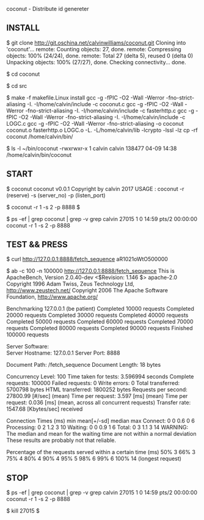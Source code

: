 coconut - Distribute id genereter

## INSTALL

$ git clone http://git.oschina.net/calvinwilliams/coconut.git
Cloning into 'coconut'...
remote: Counting objects: 27, done.
remote: Compressing objects: 100% (24/24), done.
remote: Total 27 (delta 5), reused 0 (delta 0)
Unpacking objects: 100% (27/27), done.
Checking connectivity... done.

$ cd coconut

$ cd src

$ make -f makefile.Linux install
gcc -g -fPIC -O2 -Wall -Werror -fno-strict-aliasing -I. -I/home/calvin/include  -c coconut.c
gcc -g -fPIC -O2 -Wall -Werror -fno-strict-aliasing -I. -I/home/calvin/include  -c fasterhttp.c
gcc -g -fPIC -O2 -Wall -Werror -fno-strict-aliasing -I. -I/home/calvin/include  -c LOGC.c
gcc -g -fPIC -O2 -Wall -Werror -fno-strict-aliasing -o coconut coconut.o fasterhttp.o LOGC.o -L. -L/home/calvin/lib -lcrypto -lssl -lz 
cp -rf coconut /home/calvin/bin/

$ ls -l ~/bin/coconut
-rwxrwxr-x 1 calvin calvin 138477 04-09 14:38 /home/calvin/bin/coconut

## START

$ coconut
coconut v0.0.1
Copyright by calvin 2017
USAGE : coconut -r (reserve) -s (server_no) -p (listen_port)

$ coconut -r 1 -s 2 -p 8888
$

$ ps -ef | grep coconut | grep -v grep
calvin   27015     1  0 14:59 pts/2    00:00:00 coconut -r 1 -s 2 -p 8888

## TEST && PRESS

$ curl http://127.0.0.1:8888/fetch_sequence
aR1021oWtO500000

$ ab -c 100 -n 100000 http://127.0.0.1:8888/fetch_sequence
This is ApacheBench, Version 2.0.40-dev <$Revision: 1.146 $> apache-2.0
Copyright 1996 Adam Twiss, Zeus Technology Ltd, http://www.zeustech.net/
Copyright 2006 The Apache Software Foundation, http://www.apache.org/

Benchmarking 127.0.0.1 (be patient)
Completed 10000 requests
Completed 20000 requests
Completed 30000 requests
Completed 40000 requests
Completed 50000 requests
Completed 60000 requests
Completed 70000 requests
Completed 80000 requests
Completed 90000 requests
Finished 100000 requests


Server Software:        
Server Hostname:        127.0.0.1
Server Port:            8888

Document Path:          /fetch_sequence
Document Length:        18 bytes

Concurrency Level:      100
Time taken for tests:   3.596994 seconds
Complete requests:      100000
Failed requests:        0
Write errors:           0
Total transferred:      5700798 bytes
HTML transferred:       1800252 bytes
Requests per second:    27800.99 [#/sec] (mean)
Time per request:       3.597 [ms] (mean)
Time per request:       0.036 [ms] (mean, across all concurrent requests)
Transfer rate:          1547.68 [Kbytes/sec] received

Connection Times (ms)
              min  mean[+/-sd] median   max
Connect:        0    0   0.6      0       6
Processing:     0    2   1.2      3      10
Waiting:        0    0   0.9      1       6
Total:          0    3   1.1      3      14
WARNING: The median and mean for the waiting time are not within a normal deviation
        These results are probably not that reliable.

Percentage of the requests served within a certain time (ms)
  50%      3
  66%      3
  75%      4
  80%      4
  90%      4
  95%      5
  98%      6
  99%      6
 100%     14 (longest request)

## STOP

$ ps -ef | grep coconut | grep -v grep
calvin   27015     1  0 14:59 pts/2    00:00:00 coconut -r 1 -s 2 -p 8888

$ kill 27015
$

